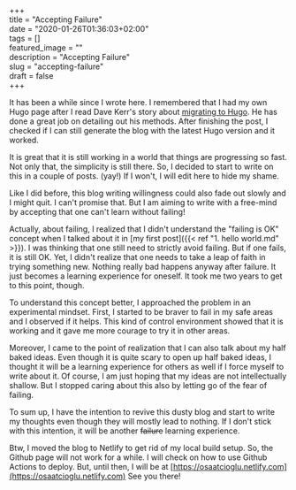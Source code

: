 +++  
title = "Accepting Failure"  
date = "2020-01-26T01:36:03+02:00"  
tags = []  
featured_image = ""  
description = "Accepting Failure"  
slug = "accepting-failure"  
draft = false  
+++

It has been a while since I wrote here. 
I remembered that I had my own Hugo page after I read Dave Kerr's story about [migrating to Hugo](https://dwmkerr.com/migrating-from-ghost-to-hugo/).
He has done a great job on detailing out his methods.
After finishing the post, I checked if I can still generate the blog with the latest Hugo version and it worked.

It is great that it is still working in a world that things are progressing so fast. 
Not only that, the simplicity is still there. 
So, I decided to start to write on this in a couple of posts. (yay!)
If I won't, I will edit here to hide my shame.

Like I did before, this blog writing willingness could also fade out slowly and I might quit. 
I can't promise that. 
But I am aiming to write with a free-mind by accepting that one can't learn without failing!

Actually, about failing, I realized that I didn't understand the "failing is OK" concept when I talked about it in [my first post]({{< ref "1. hello world.md" >}}).
I was thinking that one still need to strictly avoid failing.
But if one fails, it is still OK.
Yet, I  didn't realize that one needs to take a leap of faith in trying something new.
Nothing really bad happens anyway after failure.
It just becomes a learning experience for oneself.
It took me two years to get to this point, though.

To understand this concept better, I approached the problem in an experimental mindset.
First, I started to be braver to fail in my safe areas and I observed if it helps.
This kind of control environment showed that it is working and it gave me more courage to try it in other areas.

Moreover, I came to the point of realization that I can also talk about my half baked ideas.
Even though it is quite scary to open up half baked ideas, I thought it will be a learning experience for others as well if I force myself to write about it.
Of course, I am just hoping that my ideas are not intellectually shallow.
But I stopped caring about this also by letting go of the fear of failing.

To sum up, I have the intention to revive this dusty blog and start to write my thoughts even though they will mostly lead to nothing. If I don't stick with this intention, it will be another ~~failure~~ learning experience.

Btw, I moved the blog to Netlify to get rid of my local build setup. 
So, the Github page will not work for a while. 
I will check on how to use Github Actions to deploy.
But, until then, I will be at [https://osaatcioglu.netlify.com](https://osaatcioglu.netlify.com)
See you there!
